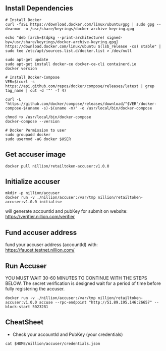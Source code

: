 ## Install Dependencies

```
# Install Docker
curl -fsSL https://download.docker.com/linux/ubuntu/gpg | sudo gpg --dearmor -o /usr/share/keyrings/docker-archive-keyring.gpg

echo "deb [arch=$(dpkg --print-architecture) signed-by=/usr/share/keyrings/docker-archive-keyring.gpg] https://download.docker.com/linux/ubuntu $(lsb_release -cs) stable" | sudo tee /etc/apt/sources.list.d/docker.list > /dev/null

sudo apt-get update
sudo apt-get install docker-ce docker-ce-cli containerd.io
docker version

# Install Docker-Compose
VER=$(curl -s https://api.github.com/repos/docker/compose/releases/latest | grep tag_name | cut -d '"' -f 4)

curl -L "https://github.com/docker/compose/releases/download/"$VER"/docker-compose-$(uname -s)-$(uname -m)" -o /usr/local/bin/docker-compose

chmod +x /usr/local/bin/docker-compose
docker-compose --version

# Docker Permission to user
sudo groupadd docker
sudo usermod -aG docker $USER
```

## Get accuser image

```
docker pull nillion/retailtoken-accuser:v1.0.0
```

## Initialize accuser

```
mkdir -p nillion/accuser
docker run -v ./nillion/accuser:/var/tmp nillion/retailtoken-accuser:v1.0.0 initialise
```

will generate accountId and pubKey for submit on website: https://verifier.nillion.com/verifier

## Fund accuser address

fund your accuser address (accountId) with: https://faucet.testnet.nillion.com/

## Run Accuser

YOU MUST WAIT 30-60 MINUTES TO CONTINUE WITH THE STEPS BELOW. The secret verification is designed wait for a period of time before fully registering the accuser.

```
docker run -v ./nillion/accuser:/var/tmp nillion/retailtoken-accuser:v1.0.0 accuse --rpc-endpoint "http://51.89.195.146:26657" --block-start 5023281
```

## CheatSheet

- Check your accountId and PubKey (your credentials)

```
cat $HOME/nillion/accuser/credentials.json
```
